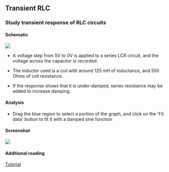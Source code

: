 Transient RLC
---

### Study transient response of RLC circuits

#### Schematic 

![](file:///android_asset/DOC_HTML/apps/images/schematics/astable-multivibrator.svg@100%|auto)

* A voltage step from 5V to 0V is applied to a series LCR circuit, and the voltage across the capacitor is recorded.

* The inductor used is a coil with around 125 mH of inductance, and 550 Ohms of coil resistance.

* If the response shows that it is under-damped, series resistance may be added to increase damping.

#### Analysis

* Drag the blue region to select a portion of the graph, and click on the 'Fit data' button to fit it with a damped sine function

#### Screenshot

![](file:///android_asset/DOC_HTML/apps/images/screenshots/astable-multivibrator.png@100%|auto)

#### Additional reading
[Tutorial](http://www.electronics-tutorials.ws/waveforms/astable.html)
